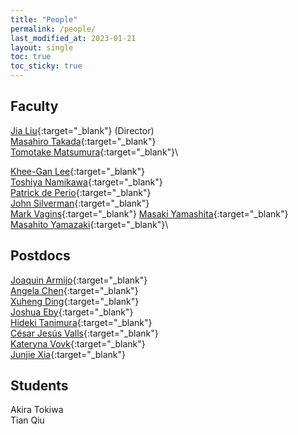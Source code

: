 ```yaml
---
title: "People"
permalink: /people/
last_modified_at: 2023-01-21
layout: single
toc: true
toc_sticky: true
---
```


## Faculty

[Jia Liu](https://liuxx479.github.io/){:target="_blank"} (Director)\
[Masahiro Takada](https://db.ipmu.jp/member/personal/698en.html){:target="_blank"}\
[Tomotake Matsumura](https://db.ipmu.jp/member/personal/2196en.html){:target="_blank"}\

[Khee-Gan Lee](https://www.kglee.me/){:target="_blank"}\
[Toshiya Namikawa](https://db.ipmu.jp/member/personal/1857en.html){:target="_blank"}\
[Patrick de Perio](https://db.ipmu.jp/member/personal/2843en.html){:target="_blank"}\
[John Silverman](https://db.ipmu.jp/member/personal/594en.html){:target="_blank"}\
[Mark Vagins](https://db.ipmu.jp/member/personal/27en.html){:target="_blank"}
[Masaki Yamashita](https://db.ipmu.jp/member/personal/55en.html){:target="_blank"}\
[Masahito Yamazaki](https://member.ipmu.jp/masahito.yamazaki/index.shtml){:target="_blank"}\

## Postdocs

[Joaquin Armijo](https://jarmijotorres.github.io/Joaquin.Armijo.Torres/){:target="_blank"}\
[Angela Chen](https://db.ipmu.jp/member/personal/6860en.html){:target="_blank"}\
[Xuheng Ding](https://dartoon.github.io/){:target="_blank"}\
[Joshua Eby](https://db.ipmu.jp/member/personal/6779en.html){:target="_blank"}\
[Hideki Tanimura](https://member.ipmu.jp/hideki.tanimura/index.htm){:target="_blank"}\
[César Jesús Valls](https://db.ipmu.jp/member/personal/7014en.html){:target="_blank"}\
[Kateryna Vovk](https://db.ipmu.jp/member/personal/7085en.html){:target="_blank"}\
[Junjie Xia](https://db.ipmu.jp/member/personal/7035en.html){:target="_blank"}

## Students

Akira Tokiwa\
Tian Qiu



